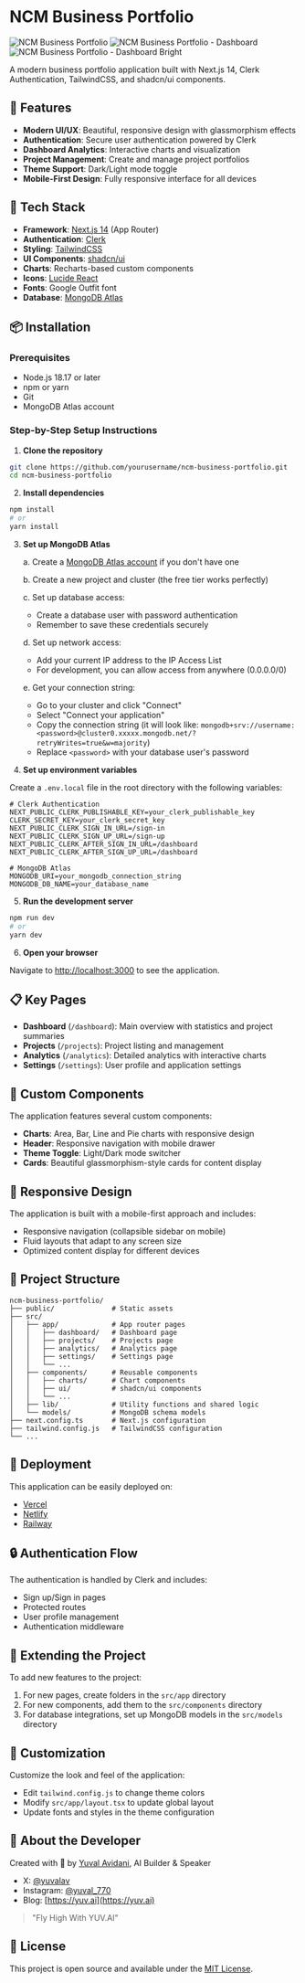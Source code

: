 # NCM Business Portfolio

![NCM Business Portfolio](https://i.imgur.com/uZshILa.png)
![NCM Business Portfolio - Dashboard](https://i.imgur.com/QKlIlvQ.png)
![NCM Business Portfolio - Dashboard Bright](https://i.imgur.com/F8RVRH9.png)

A modern business portfolio application built with Next.js 14, Clerk Authentication, TailwindCSS, and shadcn/ui components.

## 🚀 Features

- **Modern UI/UX**: Beautiful, responsive design with glassmorphism effects
- **Authentication**: Secure user authentication powered by Clerk
- **Dashboard Analytics**: Interactive charts and visualization
- **Project Management**: Create and manage project portfolios
- **Theme Support**: Dark/Light mode toggle
- **Mobile-First Design**: Fully responsive interface for all devices

## 🧰 Tech Stack

- **Framework**: [Next.js 14](https://nextjs.org/) (App Router)
- **Authentication**: [Clerk](https://clerk.dev/) 
- **Styling**: [TailwindCSS](https://tailwindcss.com/)
- **UI Components**: [shadcn/ui](https://ui.shadcn.com/)
- **Charts**: Recharts-based custom components
- **Icons**: [Lucide React](https://lucide.dev/)
- **Fonts**: Google Outfit font
- **Database**: [MongoDB Atlas](https://www.mongodb.com/atlas/database)

## 📦 Installation

### Prerequisites

- Node.js 18.17 or later
- npm or yarn
- Git
- MongoDB Atlas account

### Step-by-Step Setup Instructions

1. **Clone the repository**

```bash
git clone https://github.com/yourusername/ncm-business-portfolio.git
cd ncm-business-portfolio
```

2. **Install dependencies**

```bash
npm install
# or
yarn install
```

3. **Set up MongoDB Atlas**

   a. Create a [MongoDB Atlas account](https://www.mongodb.com/cloud/atlas/register) if you don't have one
   
   b. Create a new project and cluster (the free tier works perfectly)
   
   c. Set up database access:
      - Create a database user with password authentication
      - Remember to save these credentials securely
   
   d. Set up network access:
      - Add your current IP address to the IP Access List
      - For development, you can allow access from anywhere (0.0.0.0/0)
   
   e. Get your connection string:
      - Go to your cluster and click "Connect"
      - Select "Connect your application"
      - Copy the connection string (it will look like: `mongodb+srv://username:<password>@cluster0.xxxxx.mongodb.net/?retryWrites=true&w=majority`)
      - Replace `<password>` with your database user's password

4. **Set up environment variables**

Create a `.env.local` file in the root directory with the following variables:

```
# Clerk Authentication
NEXT_PUBLIC_CLERK_PUBLISHABLE_KEY=your_clerk_publishable_key
CLERK_SECRET_KEY=your_clerk_secret_key
NEXT_PUBLIC_CLERK_SIGN_IN_URL=/sign-in
NEXT_PUBLIC_CLERK_SIGN_UP_URL=/sign-up
NEXT_PUBLIC_CLERK_AFTER_SIGN_IN_URL=/dashboard
NEXT_PUBLIC_CLERK_AFTER_SIGN_UP_URL=/dashboard

# MongoDB Atlas
MONGODB_URI=your_mongodb_connection_string
MONGODB_DB_NAME=your_database_name
```

5. **Run the development server**

```bash
npm run dev
# or
yarn dev
```

6. **Open your browser**

Navigate to [http://localhost:3000](http://localhost:3000) to see the application.

## 📋 Key Pages

- **Dashboard** (`/dashboard`): Main overview with statistics and project summaries
- **Projects** (`/projects`): Project listing and management
- **Analytics** (`/analytics`): Detailed analytics with interactive charts
- **Settings** (`/settings`): User profile and application settings

## 🌟 Custom Components

The application features several custom components:

- **Charts**: Area, Bar, Line and Pie charts with responsive design
- **Header**: Responsive navigation with mobile drawer
- **Theme Toggle**: Light/Dark mode switcher
- **Cards**: Beautiful glassmorphism-style cards for content display

## 📱 Responsive Design

The application is built with a mobile-first approach and includes:

- Responsive navigation (collapsible sidebar on mobile)
- Fluid layouts that adapt to any screen size
- Optimized content display for different devices

## 🧩 Project Structure

```
ncm-business-portfolio/
├── public/              # Static assets
├── src/
│   ├── app/             # App router pages
│   │   ├── dashboard/   # Dashboard page
│   │   ├── projects/    # Projects page
│   │   ├── analytics/   # Analytics page
│   │   ├── settings/    # Settings page
│   │   └── ...
│   ├── components/      # Reusable components
│   │   ├── charts/      # Chart components
│   │   ├── ui/          # shadcn/ui components
│   │   └── ...
│   ├── lib/             # Utility functions and shared logic
│   └── models/          # MongoDB schema models
├── next.config.ts       # Next.js configuration
├── tailwind.config.js   # TailwindCSS configuration
└── ...
```

## 🚀 Deployment

This application can be easily deployed on:

- [Vercel](https://vercel.com/)
- [Netlify](https://www.netlify.com/)
- [Railway](https://railway.app/)

## 🔒 Authentication Flow

The authentication is handled by Clerk and includes:

- Sign up/Sign in pages
- Protected routes
- User profile management
- Authentication middleware

## 🧪 Extending the Project

To add new features to the project:

1. For new pages, create folders in the `src/app` directory
2. For new components, add them to the `src/components` directory
3. For database integrations, set up MongoDB models in the `src/models` directory

## 🌈 Customization

Customize the look and feel of the application:

- Edit `tailwind.config.js` to change theme colors
- Modify `src/app/layout.tsx` to update global layout
- Update fonts and styles in the theme configuration

## 👤 About the Developer

Created with 💜 by [Yuval Avidani](https://linktr.ee/yuvai), AI Builder & Speaker

- X: [@yuvalav](https://x.com/yuvalav)
- Instagram: [@yuval_770](https://instagram.com/yuval_770)
- Blog: [https://yuv.ai](https://yuv.ai)

> "Fly High With YUV.AI"

## 📄 License

This project is open source and available under the [MIT License](LICENSE).
